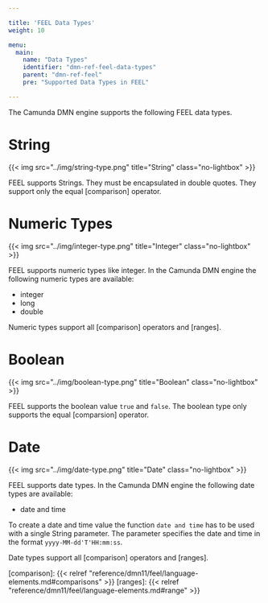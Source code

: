 ```yaml
---

title: 'FEEL Data Types'
weight: 10

menu:
  main:
    name: "Data Types"
    identifier: "dmn-ref-feel-data-types"
    parent: "dmn-ref-feel"
    pre: "Supported Data Types in FEEL"

---
```


The Camunda DMN engine supports the following FEEL data types.

# String

{{< img src="../img/string-type.png" title="String" class="no-lightbox" >}}

FEEL supports Strings. They must be encapsulated in double quotes. They
support only the equal [comparison] operator.

# Numeric Types

{{< img src="../img/integer-type.png" title="Integer" class="no-lightbox" >}}

FEEL supports numeric types like integer. In the Camunda DMN engine the
following numeric types are available:

- integer
- long
- double

Numeric types support all [comparison] operators and [ranges].

# Boolean

{{< img src="../img/boolean-type.png" title="Boolean" class="no-lightbox" >}}

FEEL supports the boolean value `true` and `false`. The boolean type only
supports the equal [comparsion] operator.

# Date

{{< img src="../img/date-type.png" title="Date" class="no-lightbox" >}}

FEEL supports date types. In the Camunda DMN engine the following date types
are available:

- date and time

To create a date and time value the function `date and time` has to be used
with a single String parameter. The parameter specifies the date and time in
the format `yyyy-MM-dd'T'HH:mm:ss`.

Date types support all [comparison] operators and [ranges].


[comparison]: {{< relref "reference/dmn11/feel/language-elements.md#comparisons" >}}
[ranges]: {{< relref "reference/dmn11/feel/language-elements.md#range" >}}

